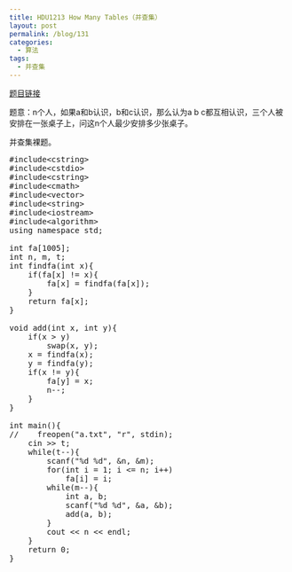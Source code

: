 ```yaml
---
title: HDU1213 How Many Tables（并查集）
layout: post
permalink: /blog/131
categories:
  - 算法
tags:
  - 并查集
---
```

<a href="http://acm.hdu.edu.cn/showproblem.php?pid=1213" target="_blank">题目链接</a>

题意：n个人，如果a和b认识，b和c认识，那么认为a b c都互相认识，三个人被安排在一张桌子上，问这n个人最少安排多少张桌子。

并查集裸题。

<pre class="brush: cpp; title: ; notranslate" title="">#include&lt;cstring&gt;
#include&lt;cstdio&gt;
#include&lt;cstring&gt;
#include&lt;cmath&gt;
#include&lt;vector&gt;
#include&lt;string&gt;
#include&lt;iostream&gt;
#include&lt;algorithm&gt;
using namespace std;

int fa[1005];
int n, m, t;
int findfa(int x){
    if(fa[x] != x){
        fa[x] = findfa(fa[x]);
    }
    return fa[x];
}

void add(int x, int y){
    if(x &gt; y)
        swap(x, y);
    x = findfa(x);
    y = findfa(y);
    if(x != y){
        fa[y] = x;
        n--;
    }
}

int main(){
//    freopen("a.txt", "r", stdin);
    cin &gt;&gt; t;
    while(t--){
        scanf("%d %d", &n, &m);
        for(int i = 1; i &lt;= n; i++)
            fa[i] = i;
        while(m--){
            int a, b;
            scanf("%d %d", &a, &b);
            add(a, b);
        }
        cout &lt;&lt; n &lt;&lt; endl;
    }
    return 0;
}

</pre>
